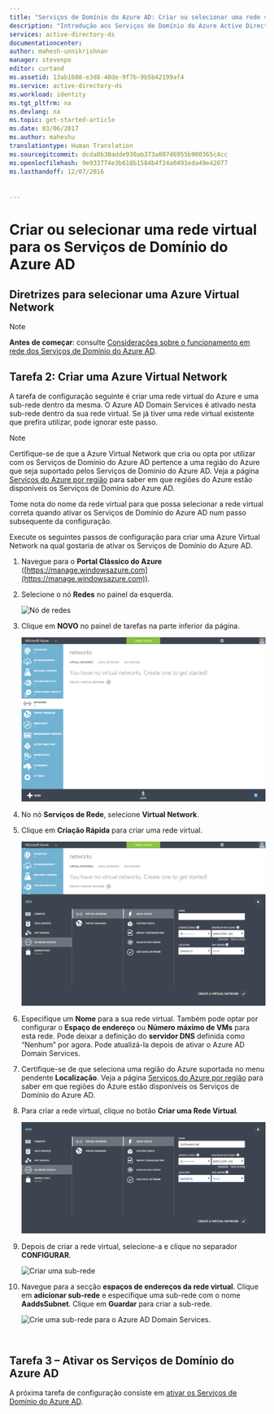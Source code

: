 ```yaml
---
title: "Serviços de Domínio do Azure AD: Criar ou selecionar uma rede virtual | Microsoft Docs"
description: "Introdução aos Serviços de Domínio do Azure Active Directory"
services: active-directory-ds
documentationcenter: 
author: mahesh-unnikrishnan
manager: stevenpo
editor: curtand
ms.assetid: 13ab1608-e3d8-40de-9f7b-9b5b42199af4
ms.service: active-directory-ds
ms.workload: identity
ms.tgt_pltfrm: na
ms.devlang: na
ms.topic: get-started-article
ms.date: 03/06/2017
ms.author: maheshu
translationtype: Human Translation
ms.sourcegitcommit: dcda8b30adde930ab373a087d6955b900365c4cc
ms.openlocfilehash: 9e933774e3b618b1584b4f24a0491eda49e42077
ms.lasthandoff: 12/07/2016


---
```

# <a name="create-or-select-a-virtual-network-for-azure-ad-domain-services"></a>Criar ou selecionar uma rede virtual para os Serviços de Domínio do Azure AD
## <a name="guidelines-to-select-an-azure-virtual-network"></a>Diretrizes para selecionar uma Azure Virtual Network
> [!NOTE]
> **Antes de começar**: consulte [Considerações sobre o funcionamento em rede dos Serviços de Domínio do Azure AD](active-directory-ds-networking.md).
>
>

## <a name="task-2-create-an-azure-virtual-network"></a>Tarefa 2: Criar uma Azure Virtual Network
A tarefa de configuração seguinte é criar uma rede virtual do Azure e uma sub-rede dentro da mesma. O Azure AD Domain Services é ativado nesta sub-rede dentro da sua rede virtual. Se já tiver uma rede virtual existente que prefira utilizar, pode ignorar este passo.

> [!NOTE]
> Certifique-se de que a Azure Virtual Network que cria ou opta por utilizar com os Serviços de Domínio do Azure AD pertence a uma região do Azure que seja suportado pelos Serviços de Domínio do Azure AD. Veja a página [Serviços do Azure por região](https://azure.microsoft.com/regions/#services/) para saber em que regiões do Azure estão disponíveis os Serviços de Domínio do Azure AD.
>
>

Tome nota do nome da rede virtual para que possa selecionar a rede virtual correta quando ativar os Serviços de Domínio do Azure AD num passo subsequente da configuração.

Execute os seguintes passos de configuração para criar uma Azure Virtual Network na qual gostaria de ativar os Serviços de Domínio do Azure AD.

1. Navegue para o **Portal Clássico do Azure** ([https://manage.windowsazure.com](https://manage.windowsazure.com)).
2. Selecione o nó **Redes** no painel da esquerda.

    ![Nó de redes](./media/active-directory-domain-services-getting-started/networks-node.png)
3. Clique em **NOVO** no painel de tarefas na parte inferior da página.

    ![Nó de redes virtuais](./media/active-directory-domain-services-getting-started/virtual-networks.png)
4. No nó **Serviços de Rede**, selecione **Virtual Network**.
5. Clique em **Criação Rápida** para criar uma rede virtual.

    ![Rede virtual – criação rápida](./media/active-directory-domain-services-getting-started/virtual-network-quickcreate.png)
6. Especifique um **Nome** para a sua rede virtual. Também pode optar por configurar o **Espaço de endereço** ou **Número máximo de VMs** para esta rede. Pode deixar a definição do **servidor DNS** definida como “Nenhum” por agora. Pode atualizá-la depois de ativar o Azure AD Domain Services.
7. Certifique-se de que seleciona uma região do Azure suportada no menu pendente **Localização**. Veja a página [Serviços do Azure por região](https://azure.microsoft.com/regions/#services/) para saber em que regiões do Azure estão disponíveis os Serviços de Domínio do Azure AD.
8. Para criar a rede virtual, clique no botão **Criar uma Rede Virtual**.

    ![Crie uma rede virtual para os Serviços de Domínio do Azure AD.](./media/active-directory-domain-services-getting-started/create-vnet.png)
9. Depois de criar a rede virtual, selecione-a e clique no separador **CONFIGURAR**.

    ![Criar uma sub-rede](./media/active-directory-domain-services-getting-started/create-vnet-properties.png)
10. Navegue para a secção **espaços de endereços da rede virtual**. Clique em **adicionar sub-rede** e especifique uma sub-rede com o nome **AaddsSubnet**. Clique em **Guardar** para criar a sub-rede.

    ![Crie uma sub-rede para o Azure AD Domain Services.](./media/active-directory-domain-services-getting-started/create-vnet-add-subnet.png)

<br>

## <a name="task-3---enable-azure-ad-domain-services"></a>Tarefa 3 – Ativar os Serviços de Domínio do Azure AD
A próxima tarefa de configuração consiste em [ativar os Serviços de Domínio do Azure AD](active-directory-ds-getting-started-enableaadds.md).

